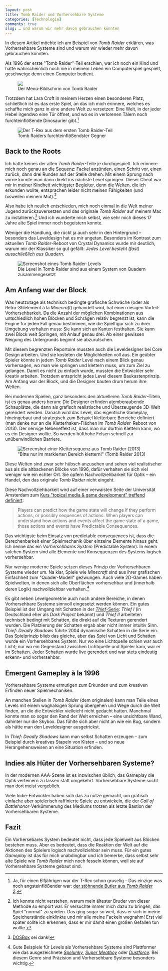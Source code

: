 ```yaml
---
layout: post
title: Tomb Raider und Vorhersehbare Systeme
categories: [Technologie]
comments: true
slug: … und warum wir mehr davon gebrauchen könnten
---
```


In diesem Artikel möchte ich am Beispiel von *Tomb Raider* erklären, was Vorhersehbare Systeme sind und warum wir wieder mehr davon gebrauchen könnten.
<!--more-->

Als 1996 der erste "Tomb Raider"-Teil erschien, war ich noch ein Kind und hatte wahrscheinlich noch nie in meinem Leben ein Computerspiel gespielt, geschweige denn einen Computer bedient.

<figure><img src='/images/Tomb%20Raider/Tomb-Raider-Menu.png' /><figcaption>Der Menü-Bildschirm von Tomb Raider</figcaption></figure>

Trotzdem hat Lara Croft in meinem Herzen einen besonderen Platz, schließlich ist es das erste Spiel, an das ich mich erinnere, welches es schaffte mich ganz in eine andere Welt zu versetzen: Eine Welt, in der jeder Hebel irgendwo eine Tür öffnet, und wo es in verlorenen Tälern noch furchteinflößende Dinosaurier gibt.[^dino]

[^dino]: Ja, für einen Elfjährigen war der T-Rex schon gruselig – Das einzige was noch angsteinflößender war: [der stöhnende Butler aus *Tomb Raider 2*](http://www.youtube.com/watch?v=OjqRYpIwnB8).

<figure><img src='/images/Tomb%20Raider/Tomb-Raider-T-Rex.png' alt='Der T-Rex aus dem ersten Tomb Raider-Teil' /><figcaption>Tomb Raiders furchteinflößendster Gegner</figcaption></figure>

## Back to the Roots

Ich hatte keines der alten *Tomb Raider*-Teile je durchgespielt. Ich erinnere mich noch genau an die Sequenz: Fackel anzünden, einen Schritt vor, einen zurück, dann drei Runden auf der Stelle drehen. Mit einem Sprung nach vorne konnte man dann direkt ins nächste Level springen. Dieser Cheat war mir in meiner Kindheit wichtigster Begleiter, denn die Welten, die ich erkunden wollte, entsprachen leider nicht meinen Fähigkeiten (und bisweilen meinem Mut).[^cheats]

[^cheats]:Ich konnte nicht verstehen, warum mein ältester Bruder von dieser Methode so empört war. Er versuchte immer mich dazu zu bringen, das Spiel "normal" zu spielen. Das ging sogar so weit, dass er sich in meine Speicherstände einklinkte und mir alle meine Fackeln wegnahm! Erst viel später sollte ich erkennen, dass er mir damit einen großen Gefallen tun wollte.

Also habe ich neulich entschieden, mich noch einmal in die Welt meiner Jugend zurückzuversetzen und das originale *Tomb Raider* auf meinem Mac zu installieren.[^dosbox] Und ich wunderte mich selbst, wie sehr mich dieses 17 Jahre alte Spiel immer noch begeistern konnte.

Weniger die Handlung, die rückt ja auch sehr in den Hintergrund – besonders das Leveldesign hat es mir angetan. Besonders im Kontrast zum aktuellen *Tomb Raider*-Reboot von Crystal Dynamics wurde mir deutlich, warum mir der Klassiker so gut gefällt: *Jedes Level besteht (fast) ausschließlich aus Quadern.*

[^dosbox]: [DOSBox](http://www.dosbox.com/information.php) sei dank!

<figure><img src='/images/Tomb%20Raider/Tomb-Raider-Level.png' alt='Screenshot eines Tomb Raider-Levels' /><figcaption>Die Level in Tomb Raider sind aus einem System von Quadern zusammengesetzt</figcaption></figure>

## Am Anfang war der Block

Was heutzutage als technisch bedingte grafische Schwäche (oder als Retro-Stilelement á la *Minecraft*) gehandelt wird, hat einen riesigen Vorteil: Vorhersehbarkeit. Da die Anzahl der möglichen Kombinationen aus untschiedlich hohen Blöcken und Schrägen relativ begrenzt ist, kann die Engine für jeden Fall genau bestimmen, wie die Spielfigur sich zu ihrer Umgebung verhalten muss: Sie kann sich an Kanten festhalten. Sie kann zwei Block weit Springen, mit Anlauf genau drei. Ab einer gewissen Neigung des Untergrunds beginnt sie abzurutschen.

Mit diesem begrenzten Reportoire mussten auch die Leveldesigner bei Core Design arbeiten. Und sie kosteten die Möglichkeiten voll aus. Ein geübter Spieler könnte in jedem *Tomb Raider* Level nach einem Blick genau vorhersagen, wo man wie springen und klettern muss, um zum Ziel zu gelangen. Damit es nicht zu einfach wurde, mussten die Entwickler sehr kreativ arbeiten. Trotzdem entspricht jedes Level diesem Baukastenprinzip. Am Anfang war der Block, und die Designer bauten drum herum ihre Welten.

Bei modernen Spielen, ganz besonders den aktuelleren *Tomb Raider*-Titeln, ist es genau anders herum: Die Designer erfinden atemberaubende Schauplätze, die dann als grafisch realistische und Überzeugende 3D-Welt gerendert werden. Danach wird das Level, das eigentliche Gameplay, hineingebaut und strategisch zum Beispiel kletterbare Bereiche definiert (man denke nur an die Kletterhaken-Flächen im *Tomb Raider*-Reboot von 2013). Der nervige Nebeneffekt ist, dass man nur dorthin Klettern kann, wo es ein Designer wollte. So werden hüfthohe Felsen schnell zur unüberwindlichen Barriere.

<figure><img src='/images/Tomb%20Raider/tomb-raider-kletterbereich.png' alt='Screenshot einer Klettersequenz aus Tomb Raider (2013)' /><figcaption>"Bitte nur im markierten Bereich klettern!" (Tomb Raider 2013)</figcaption></figure>

Diese Welten sind zwar sehr hübsch anzusehen und sehen viel realistischer aus als die altbackenen Blöcke von 1996, dafür verhalten sie sich viel weniger wie ein echter Ort. Sie opfern Nachvollziehbarkeit für Optik – ein Handel, den das originale *Tomb Raider* nicht eingeht. 

Diese Nachvollziehbarkeit wird auf einer verwaisten Seite der Universität Amsterdam zum [Kurs "topical media & game development" treffend definiert](http://www.cs.vu.nl/~eliens/demo/pattern-predictableconsequences.html):

> Players can predict how the game state will change if they perform actions, or possibly sequences of actions.
When players can understand how actions and events affect the game state of a game, those actions and events have Predictable Consequences.

Das wichtigste beim Einsatz von predictable consequences ist, dass die Berechenbarkeit einer Spielmechanik über einzelne Elemente hinaus geht. Ich nenne das ein *Vorhersehbares System* (Predictable System). In einem solchen System sind alle Elemente und Konsequenzen des Systems logisch vorhersehbar.

Nur wenige moderne Spiele setzen dieses Prinzip der Vorhersehbaren Systeme wieder um. Na klar, Spiele wie *Minecraft* sind aus ihrer grafischen Einfachheit zum "Quader-Modell" gezwungen. Auch viele 2D-Games haben Spielwelten, in denen sich alle Oberflächen vorhersehbar und (innerhalb deren Logik) nachvollziehbar verhalten.[^2d]

[^2d]: Gute Beispiele für Levels als Vorhersehbare Systeme sind Plattformer wie das ausgezeichnete *[Spelunky](http://spelunkyworld.com)*, *[Super Meatboy](http://supermeatboy.com)* oder *[Dustforce](http://dustforce.com)*. Bei diesem Genre sind Präzision und Vorhersehbare Systeme besonders wichtig.

Es gibt neben Levelgeometrie auch noch andere Bereiche, in denen Vorhersehbare Systeme sinnvoll eingesetzt werden können. Ein gutes Beispiel ist der Umgang mit Schatten in der [*Thief*-Serie](http://de.wikipedia.org/wiki/Thief): *Thief I* (in Deutschland eher als *Dark Project* bekannt) und *Thief II* arbeiteten technisch bedingt mit Schatten, die direkt auf die Texturen gerendert wurden. Die Platzierung der Schatten ergab aber nicht immer intuitiv Sinn. *Thief: Deadly Shadows* führte 2004 dynamische Schatten in die Serie ein. Das Spielprinzip blieb das gleiche, aber das Spiel von Licht und Schatten wurde ein Vorhersehbares System: Nur wo eine Lichtquelle schien war auch Licht; nur wo ein Gegenstand zwischen Lichtquelle und Spieler kam, war er im Schatten. Jeder Schatten wurde live gerendert und war stets eindeutig erkenn- und vorhersehbar.

## Emergent Gameplay à la 1996

Vorhersehbare Systeme ermutigen zum Erkunden und zum kreativen Erfinden neuer Spielmechaniken.

An manchen Stellen in *Tomb Raider* (dem originalen) kann man Teile eines Levels mit einem waghalsigen Sprung übergehen und Wege durch die Welt finden, an die die Entwickler vielleicht nicht gedacht hatten. Manchmal konnte man so sogar den Rand der Welt erreichen – eine unsichtbare Wand, dahinter nur die Skybox. Das fühlte sich aber nicht an wie ein Bug, sondern als hätte man den Leveldesigner ausgetrickst.

In *Thief: Deadly Shadows* kann man selbst Schatten erzeugen – zum Beispiel durch kreatives Stapeln von Kisten – und so neue Herangehensweisen an eine Situation erfinden.

## Indies als Hüter der Vorhersehbaren Systeme?

In der modernen AAA-Szene ist es inzwischen üblich, das Gameplay die Optik verfeinern zu lassen statt umgekehrt. Vorhersehbare Systeme sucht man dort meist vergeblich.

Viele Indie-Entwickler haben sich das zu nutze gemacht, um grafisch einfache aber spielerisch raffinierte Spiele zu entwickeln, die der *Call of Battlehonor*-Verkümmerung des Mediums trotzen als letzte Bastion der Vorhersehbaren Systeme.

## Fazit

Ein Vorhersebares System bedeutet nicht, dass jede Spielwelt aus Blöcken bestehen muss. Aber es bedeutet, dass die Reaktion der Welt auf die Aktionen des Spielers logisch nachvollziehbar sein muss. Für ein gutes *Gameplay* ist das für mich unabdingbar und ich bemerke, dass selbst sehr alte Spiele wie *Tomb Raider* mich noch fesseln können, weil sie auf Vorhersehbare Systeme gebaut sind.